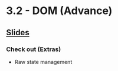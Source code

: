 # 3.2 - DOM (Advance)
## [Slides](https://projects.100xdevs.com/tracks/dom-2/DOM-Part-2--1)
### Check out (Extras)
- Raw state management